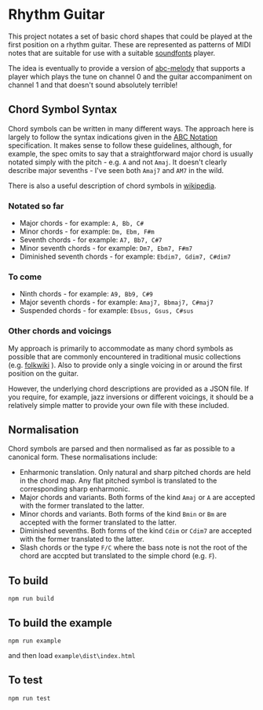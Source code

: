 # Rhythm Guitar

This project notates a set of basic chord shapes that could be played at the first position on a rhythm guitar.  These are represented as patterns of MIDI notes that are suitable for use with a suitable [soundfonts](https://github.com/newlandsvalley/purescript-soundfonts) player.

The idea is eventually to provide a version of [abc-melody](https://github.com/newlandsvalley/purescript-abc-melody) that supports a player which plays the tune on channel 0 and the guitar accompaniment on channel 1 and that doesn't sound absolutely terrible!

## Chord Symbol Syntax

Chord symbols can be written in many different ways.  The approach here is largely to follow the syntax indications given in the [ABC Notation](http://abcnotation.com/wiki/abc:standard:v2.2#chord_symbols) specification. It makes sense to follow these guidelines, although, for example, the spec omits to say that a straightforward major chord is usually notated simply with the pitch - e.g. ```A``` and not ```Amaj```.  It doesn't clearly describe major sevenths - I've seen both ```Amaj7``` and ```AM7``` in the wild.

There is also a useful description of chord symbols in [wikipedia](https://en.wikipedia.org/wiki/Chord_names_and_symbols_(popular_music)).

### Notated so far

   * Major chords - for example: ```A, Bb, C#```
   * Minor chords - for example: ```Dm, Ebm, F#m```
   * Seventh chords - for example: ```A7, Bb7, C#7```
   * Minor seventh chords - for example: ```Dm7, Ebm7, F#m7```
   * Diminished seventh chords - for example: ```Ebdim7, Gdim7, C#dim7```

### To come

   * Ninth chords - for example: ```A9, Bb9, C#9```
   * Major seventh chords - for example: ```Amaj7, Bbmaj7, C#maj7```
   * Suspended chords - for example: ```Ebsus, Gsus, C#sus```

### Other chords and voicings

My approach is primarily to accommodate as many chord symbols as possible that are commonly encountered in traditional music collections (e.g. [folkwiki](http://www.folkwiki.se/) ). Also to provide only a single voicing in or around the first position on the guitar. 

However, the underlying chord descriptions are provided as a JSON file.  If you require, for example, jazz inversions or different voicings, it should be a relatively simple matter to provide your own file with these included.

## Normalisation

Chord symbols are parsed and then normalised as far as possible to a canonical form.  These normalisations include:

   * Enharmonic translation. Only natural and sharp pitched chords are held in the chord map. Any flat pitched symbol is translated to the corresponding sharp enharmonic.
   * Major chords and variants.  Both forms of the kind ```Amaj``` or ```A``` are accepted with the former translated to the latter.
   * Minor chords and variants.  Both forms of the kind ```Bmin``` or ```Bm``` are accepted with the former translated to the latter.
   * Diminished sevenths.  Both forms of the kind ```Cdim``` or ```Cdim7``` are accepted with the former translated to the latter.
   * Slash chords or the type ```F/C``` where the bass note is not the root of the chord are accpted but translated to the simple chord (e.g. ```F```).

## To build

   ```npm run build```

## To build the example

   ```npm run example```

and then load ```example\dist\index.html```

## To test

   ```npm run test```

